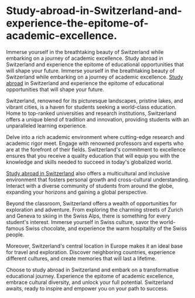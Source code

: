 # Study-abroad-in-Switzerland-and-experience-the-epitome-of-academic-excellence.
Immerse yourself in the breathtaking beauty of Switzerland while embarking on a journey of academic excellence. Study abroad in Switzerland and experience the epitome of educational opportunities that will shape your future.
Immerse yourself in the breathtaking beauty of Switzerland while embarking on a journey of academic excellence. [Study abroad]([url](https://gateway-international.in/)) in Switzerland and experience the epitome of educational opportunities that will shape your future.

Switzerland, renowned for its picturesque landscapes, pristine lakes, and vibrant cities, is a haven for students seeking a world-class education. Home to top-ranked universities and research institutions, Switzerland offers a unique blend of tradition and innovation, providing students with an unparalleled learning experience.

Delve into a rich academic environment where cutting-edge research and academic rigor meet. Engage with renowned professors and experts who are at the forefront of their fields. Switzerland's commitment to excellence ensures that you receive a quality education that will equip you with the knowledge and skills needed to succeed in today's globalized world.

[Study abroad in Switzerland]([url](https://gateway-international.in/study-destinations/study-in-switzerland/)) also offers a multicultural and inclusive environment that fosters personal growth and cross-cultural understanding. Interact with a diverse community of students from around the globe, expanding your horizons and gaining a global perspective.

Beyond the classroom, Switzerland offers a wealth of opportunities for exploration and adventure. From exploring the charming streets of Zurich and Geneva to skiing in the Swiss Alps, there is something for every student's interest. Immerse yourself in Swiss culture, savor the world-famous Swiss chocolate, and experience the warm hospitality of the Swiss people.

Moreover, Switzerland's central location in Europe makes it an ideal base for travel and exploration. Discover neighboring countries, experience different cultures, and create memories that will last a lifetime.

Choose to study abroad in Switzerland and embark on a transformative educational journey. Experience the epitome of academic excellence, embrace cultural diversity, and unlock your full potential. Switzerland awaits, ready to inspire and empower you on your path to success.

